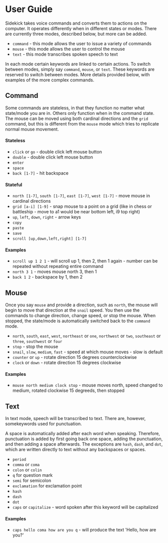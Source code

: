 # User Guide

Sidekick takes voice commands and converts them to actions on the computer. It operates differently when in different states or modes. There are currently three modes, described below, but more can be added.

- `command` - this mode allows the user to issue a variety of commands
- `mouse` - this mode allows the user to control the mouse
- `text` - this mode transcribes spoken speech to text

In each mode certain keywords are linked to certain actions. To switch between modes, simply say `command`, `mouse`, or `text`. These keywords are reserved to switch between modes. More details provided below, with examples of the more complex commands. 

## Command

Some commands are stateless, in that they function no matter what state/mode you are in. Others only function when in the command state. The mouse can be moved using both cardinal directions and the `grid` command, but this is different from the `mouse` mode which tries to replicate normal mouse movement. 

#### Stateless

- `click` or `go` - double click left mouse button
- `double` - double click left mouse button
- `enter` 
- `space`
- `back [1-7]` - hit backspace 

#### Stateful

- `north [1-7]`, `south [1-7]`, `east [1-7]`, `west [1-7]` - move mouse in cardinal directions 
- `grid [a-i] [1-9]` - snap mouse to a point on a grid (like in chess or battleship - move to a1 would be near bottom left, i9 top right)
- `up`, `left`, `down`, `right` - arrow keys
- `copy`
- `paste`
- `save`
- `scroll [up,down,left,right] [1-7]` 

#### Examples

- `scroll up 1 2 1` - will scroll up 1, then 2, then 1 again - number can be repeated without repeating entire command
- `north 3 1` - moves mouse north 3, then 1
- `back 1 2` - backspace by 1, then 2

## Mouse

Once you say `mouse` and provide a direction, such as `north`, the mouse will begin to move that direction at the `snail` speed. You then use the commands to change direction, change speed, or stop the mouse. When stopped, the state/mode is automatically switched back to the `command` mode. 

- `north`, `south`, `east`, `west`, `northeast` or `one`, `northwest` or `two`, `southeast` or `three`, `southwest` or `four`
- `stop` - stop the mouse
- `snail`, `slow`, `medium`, `fast` - speed at which mouse moves - slow is default
- `counter` or `up` - rotate direction 15 degrees counterclockwise
- `clock` or `down` - rotate direction 15 degrees clockwise

#### Examples

- `mouse north medium clock stop` - mouse moves north, speed changed to medium, rotated clockwise 15 degreeds, then stopped

## Text

In text mode, speech will be transcribed to text. There are, however, somekeywords used for punctuation. 

A space is automatically added after each word when speaking. Therefore, punctuation is added by first going back one space, adding the punctuation, and then adding a space afterwards. The exceptions are `hash`, `dash`, and `dot`, which are written directly to text without any backspaces or spaces.

- `period`
- `comma` or `coma`
- `colon` or `colin`
- `q` for question mark
- `semi` for semicolon
- `exclamation` for exclamation point
- `hash`
- `dash`
- `dot`
- `caps` or `capitalize` - word spoken after this keyword will be capitalized

#### Examples

- `caps hello coma how are you q` - will produce the text 'Hello, how are you?'